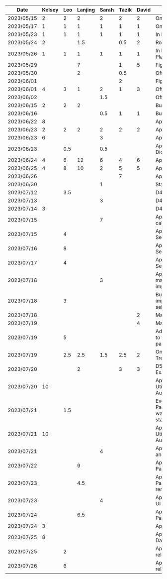 | Date       | Kelsey | Leo | Lanjing | Sarah | Tazik | David | Task                         |
|------------|--------|-----|---------|-------|-------|-------|------------------------------|
| 2023/05/15 |   2    |  2  |    2    |   2   |   2   |   2   |    Online Idea Discussion    |
| 2023/05/17 |   1    |  1  |    1    |   1   |   1   |   1   |    Online Idea Discussion    |
| 2023/05/23 |   1    |  1  |    1    |   1   |   1   |   1   |    In Person Idea Decision   |
| 2023/05/24 |   2    |     |   1.5   |       |  0.5  |   2   |    Rough Feature Brainstorm  |
| 2023/05/26 |   1    |  1  |    1    |   1   |   1   |   1   | In Person Proposal  Planning |
| 2023/05/29 |        |     |    7    |       |   1   |   5   |       Figma UI Design        |
| 2023/05/30 |        |     |    2    |       |  0.5  |       |   Official Proposal Writing  |
| 2023/06/01 |        |     |         |       |   2   |       |       Figma UI Design        |
| 2023/06/01 |   4    |  3  |    1    |   2   |   1   |   3   |   Official Proposal Writing  |
| 2023/06/02 |        |     |         |  1.5  |       |       |   Official Proposal Writing  |
| 2023/06/15 |   2    |  2  |    2    |       |       |       |   Buddy Team’s evaluation    |
| 2023/06/16 |        |     |         |  0.5  |   1   |  1    |   Buddy Team’s evaluation    |
| 2023/06/22 |   8    |     |         |       |       |       |     App Demo Development     |
| 2023/06/23 |   2    |  2  |    2    |   2   |   2   |   2   |     App Demo Discussion      |
| 2023/06/23 |   6    |     |         |   3   |       |       |     App Demo Development     |
| 2023/06/23 |        | 0.5 |         |  0.5  |       |       |  App Schedule View Dicussion |
| 2023/06/24 |   4    |  6  |   12    |   6   |   4   |   6   |     App Demo Development     |
| 2023/06/25 |   4    |  8  |   10    |   2   |   5   |  5    |     App Demo Development     |
| 2023/06/26 |        |     |         |       |   7   |       |     App Demo Development     |
| 2023/06/30 |        |     |         |   1   |       |       |    Status Report Document    |
| 2023/07/12 |        | 3.5 |         |       |       |       |  D4: Architectural Examples  |   
| 2023/07/13 |        |     |         |   3   |       |       |  D4: Architectural Examples  |  
| 2023/07/14 |   3    |     |         |       |       |       |  D4: Architectural Examples  |  
| 2023/07/15 |        |     |         |   7   |       |       |  App Dev - Clickable calendar events  |  
| 2023/07/15 |        |  4  |         |       |       |       |App Dev - Event Time Selection Page|
| 2023/07/16 |        |  8  |         |       |       |       |App Dev - Event Time Selection Page|
| 2023/07/17 |        |  4  |         |       |       |       |App Dev - Event Time Selection Page|
| 2023/07/18 |        |     |         |   3   |       |       | App Dev - Merge into master, various small improvements|
| 2023/07/18 |        |  3  |         |       |       |       |Bug fixes, testing, and improving the event time selection page|
| 2023/07/18 |        |     |         |       |       |   2   |Map search feature|
| 2023/07/19 |        |     |         |       |       |   4   |Map search feature|
| 2023/07/19 |        |  5  |         |       |       |       |Adding additional screens to the event time selection page|
| 2023/07/19 |        |  2.5|    2.5  |  1.5  |  2.5  |   2   |Online Discussion - Trello/Firebase|
| 2023/07/20 |        |     | 2       |       |   3   |   3   |D5: Design Pattern Examples|
| 2023/07/20 |   10   |     |         |       |       |       |App Dev - Network Utilities and User Authentication/Registration|
| 2023/07/21 |        | 1.5 |         |       |       |       |Event Time Selection Page: Added the ability to warn user on availability status|
| 2023/07/21 |   10   |     |         |       |       |       |App Dev - Network Utilities and User Authentication/Registration|
| 2023/07/21 |        |     |         |   4   |       |       |App Dev - Navigation Bar and merge|
| 2023/07/22 |        |     |   9     |       |       |       | App Dev - Event Options Page|
| 2023/07/23 |        |     |  4.5    |       |       |       | App Dev - Event Options Page and add event to remote db |
| 2023/07/23 |        |     |         |   4   |       |       | App Dev - Rankings page UI work |
| 2023/07/24 |        |     |  6.5    |       |       |       | App Dev - Event Options Page flow testing |
| 2023/07/24 |   3    |     |         |       |       |       | App Dev - Bug Fixes |
| 2023/07/25 |   8    |     |         |       |       |       | App Dev - Discussion Database Utilities |
| 2023/07/25 |        |  2  |         |       |       |       | App Dev - Features relating to friends |
| 2023/07/26 |        |  6  |         |       |       |       | App Dev - Features relating to friends |
